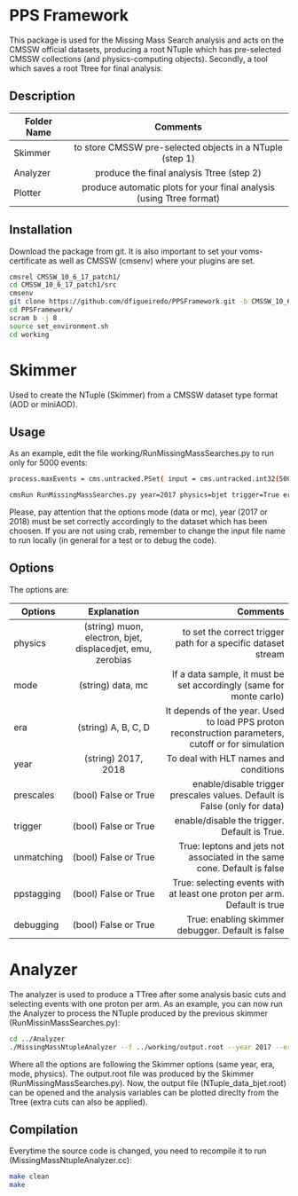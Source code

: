 # PPS Framework

This package is used for the Missing Mass Search analysis and acts on the CMSSW official datasets, producing a root NTuple which has pre-selected CMSSW collections (and physics-computing objects). Secondly, a tool which saves a root Ttree for final analysis. 

## Description

| Folder Name       | Comments |
| ------------- |:-------------:|
| Skimmer | to store CMSSW pre-selected objects in a NTuple (step 1)|
| Analyzer | produce the final analysis Ttree (step 2) |
| Plotter | produce automatic plots for your final analysis (using Ttree format) |

## Installation

Download the package from git. It is also important to set your voms-certificate as well as CMSSW (cmsenv) where your plugins are set. 

```bash
cmsrel CMSSW_10_6_17_patch1/
cd CMSSW_10_6_17_patch1/src
cmsenv
git clone https://github.com/dfigueiredo/PPSFramework.git -b CMSSW_10_6_17_patch1_2023
cd PPSFramework/
scram b -j 8
source set_environment.sh
cd working
```

# Skimmer

Used to create the NTuple (Skimmer) from a CMSSW dataset type format (AOD or miniAOD).

## Usage

As an example, edit the file working/RunMissingMassSearches.py to run only for 5000 events:

```bash
process.maxEvents = cms.untracked.PSet( input = cms.untracked.int32(5000) )
```

```bash
cmsRun RunMissingMassSearches.py year=2017 physics=bjet trigger=True era=D mode=data
```

Please, pay attention that the options mode (data or mc), year (2017 or 2018) must be set correctly accordingly to the dataset which has been choosen. If you are not using crab, remember to change the input file name to run locally (in general for a test or to debug the code).

## Options

The options are:

| Options       | Explanation | Comments |
| ------------- |:-------------:|-------------:|
| physics      | (string) muon, electron, bjet, displacedjet, emu, zerobias | to set the correct trigger path for a specific dataset stream |
| mode      | (string) data, mc | If a data sample, it must be set accordingly (same for monte carlo) |
| era      | (string) A, B, C, D | It depends of the year. Used to load PPS proton reconstruction parameters, cutoff or for simulation |
| year   | (string) 2017, 2018 | To deal with HLT names and conditions |
| prescales   | (bool) False or True | enable/disable trigger prescales values. Default is False (only for data) |
| trigger   | (bool) False or True | enable/disable the trigger. Default is True. |
| unmatching   | (bool) False or True | True: leptons and jets not associated in the same cone. Default is false |
| ppstagging   | (bool) False or True | True: selecting events with at least one proton per arm. Default is true |
| debugging   | (bool) False or True | True: enabling skimmer debugger. Default is false |

# Analyzer

The analyzer is used to produce a TTree after some analysis basic cuts and selecting events with one proton per arm. As an example, you can now run the Analyzer to process the NTuple produced by the previous skimmer (RunMissinMassSearches.py):

```bash
cd ../Analyzer
./MissingMassNtupleAnalyzer --f ../working/output.root --year 2017 --era D --mode data --physics bjet
```

Where all the options are following the Skimmer options (same year, era, mode, physics). The output.root file was produced by the Skimmer (RunMissingMassSearches.py). Now, the output file (NTuple_data_bjet.root) can be opened and the analysis variables can be plotted direclty from the Ttree (extra cuts can also be applied).

## Compilation

Everytime the source code is changed, you need to recompile it to run (MissingMassNtupleAnalyzer.cc):

```bash
make clean
make
```
